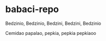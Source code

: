 # babaci-repo

Bedzinio, Bedzinio, Bedzini, Bedzini, Bedzinio 

Cemidao papalao, pepkia, pepkia pepkiaoo
